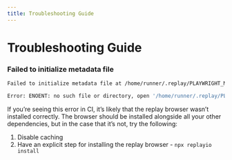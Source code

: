 ```yaml
---
title: Troubleshooting Guide
---
```


# Troubleshooting Guide

### Failed to initialize metadata file

```bash
Failed to initialize metadata file at /home/runner/.replay/PLAYWRIGHT_METADATA_0

Error: ENOENT: no such file or directory, open '/home/runner/.replay/PLAYWRIGHT_METADATA_0'
```

If you’re seeing this error in CI, it’s likely that the replay browser wasn’t installed correctly. The browser should be installed alongside all your other dependencies, but in the case that it’s not, try the following:

1. Disable caching
2. Have an explicit step for installing the replay browser - `npx replayio install`
